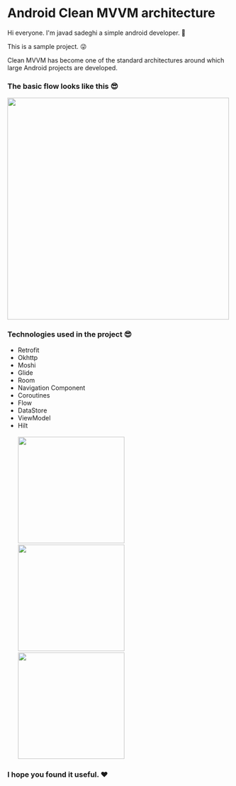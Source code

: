 # Android Clean MVVM architecture

Hi everyone. I'm javad sadeghi a simple android developer. 🧍‍

This is a sample project. 😜

Clean MVVM has become one of the standard architectures around which large Android projects are developed.

### The basic flow looks like this 😎

<img src='https://user-images.githubusercontent.com/45559398/172233712-a350738b-453d-415d-a9e2-71838dad82d5.png' width='500'>

### Technologies used in the project 😎
   * Retrofit
   * Okhttp
   * Moshi
   * Glide
   * Room
   * Navigation Component
   * Coroutines
   * Flow
   * DataStore
   * ViewModel
   * Hilt
 <br/><br/>
<img src='https://user-images.githubusercontent.com/45559398/172236237-a2f6b801-d114-4e59-94fa-bb80dc9eec4f.jpg' width='240'>     <img src='https://user-images.githubusercontent.com/45559398/172236255-e9c6da3f-9935-4fe1-9f3d-15098fa14764.jpg' width='240'>     <img src='https://user-images.githubusercontent.com/45559398/172236265-61289ee3-dcd1-4f7e-8b46-415cc9d24f4c.jpg' width='240'>

### I hope you found it useful. ❤️
